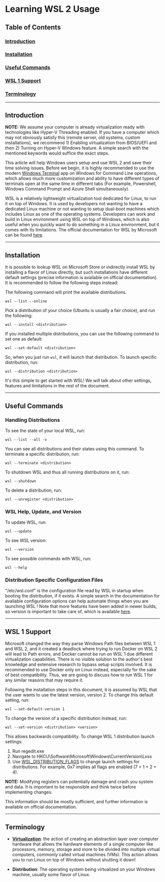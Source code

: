 # Learning WSL 2 Usage

## Table of Contents
### [Introduction](#introduction-1)
### [Installation](#installation-1)
### [Useful Commands](#useful-commands-1)
### [WSL 1 Support](#wsl-1-support-1)
### [Terminology](#terminology-1)
----

## Introduction

**NOTE:** We assume your computer is already virtualization ready with technologies like Hyper-V Threading enabled. If you have a computer which may not obviously satisfy this (remote server, old systems, custom installations), we recommend 1) Enabling virtualization from BIOS/UEFI and then 2) Turning on Hyper-V Windows feature. A simple search with the mentioned keywords would suffice the exact steps.

This article will help Windows users setup and use WSL 2 and save their time solving issues. Before we begin, it is highly recommended to use the modern [Windows Terminal](https://apps.microsoft.com/detail/windows-terminal/9N0DX20HK701?hl=en-us&gl=US) app on Windows for Command Line operations, which allows much more customization and ability to have different types of terminals open at the same time in different tabs (For example, Powershell, Windows Command Prompt and Azure Shell simultaneously).

WSL is a relatively lightweight virtualization tool dedicated for Linux, to run it on top of Windows. It is used by developers not wanting to have a dedicated Linux machine or not wanting to setup dual-boot machines which includes Linux as one of the operating systems. Developers can work and build in Linux environment using WSL on top of Windows, which is also useful when you quickly want to do something in a Linux environment, but it comes with its limitations. The official documentation for WSL by Microsoft can be found [here](https://learn.microsoft.com/en-us/windows/wsl/).

----

## Installation

It is possible to lookup WSL on Microsoft Store or indirectly install WSL by installing a flavor of Linux directly, but such installations have different default settings (precise information is available on official documentation). It is recommended to follow the following steps instead:

The following command will print the available distributions.

    wsl --list --online

Pick a distribution of your choice (Ubuntu is usually a fair choice), and run the following:

    wsl --install <distribution>

If you installed multiple distributions, you can use the following command to set one as default:

    wsl --set-default <distribution>

So, when you just run `wsl`, it will launch that distribution.
To launch specific distribution, run:

    wsl --distribution <distribution>

It's this simple to get started with WSL! We will talk about other settings, features and limitations in the rest of the document.

----

## Useful Commands

### Handling Distributions

To see the state of your local WSL, run:

    wsl --list --all -v

You can see all distributions and their states using this command. To terminate a specific distribution, run:

    wsl --terminate <distribution>

To shutdown WSL and thus all running distributions on it, run:

    wsl --shutdown

To delete a distribution, run:

    wsl --unregister <distribution>

### WSL Help, Update, and Version

To update WSL, run:

    wsl --update

To see WSL version:

    wsl --version

To see possible commands with WSL, run:

    wsl --help

### Distribution Specific Configuration Files

"/etc/wsl.conf" is the configuration file read by WSL in startup when booting the distribution, if it exists. A simple search in the documentation for available configuration options can help automate things when you are launching WSL ! Note that more features have been added in newer builds, so version is important to take care of, which is available [here](https://learn.microsoft.com/en-us/windows/wsl/release-notes).

----

## WSL 1 Support

Microsoft changed the way they parse Windows Path files between WSL 1 and WSL 2, and it created a deadlock where trying to run Docker on WSL 2 will lead to Path errors, and Docker cannot be run on WSL 1 due different virtualization capabilities. There is no visible solution to the author's best knowledge and extensive research to bypass setup scripts involved. It is recommended to use Docker only on Linux instead, especially for the sake of best compatibility.  Thus, we are going to discuss how to run WSL 1 for any similar reasons that may require it.

Following the installation steps in this document, it is assumed by WSL that the user wants to use the latest version, version 2. To change this default setting, run:

    wsl --set-default-version 1

To change the version of a specific distribution instead, run:

    wsl --set-version <distribution> <version>

This allows backwards compatibility. To change WSL 1 distribution launch settings:

1) Run regedit.exe
2) Navigate to HKCU\Software\Microsoft\Windows\CurrentVersion\Lxss
3) Use [WSL_DISTRIBUTION_FLAGS](https://learn.microsoft.com/en-us/windows/win32/api/wslapi/ne-wslapi-wsl_distribution_flags) to change launch settings for distributions. For example, 0x7 implies all flags are enabled (7 = 1 + 2 + 4).

**NOTE:** Modifying registers can potentially damage and crash you system and data. It is important to be responsible and think twice before implementing changes.

This information should be mostly sufficient, and further information is available on official documentation.

----

## Terminology
- [**Virtualization**](https://www.ibm.com/topics/virtualization): the action of creating an abstraction layer over computer hardware that allows the hardware elements of a single computer like processors, memory, storage and more to be divided into multiple virtual computers, commonly called virtual machines (VMs). This action allows you to run Linux on top of Windows without shutting it down!

- **Distribution**: The operating system being virtualized on your Windows machine, usually some flavor of Linux.
